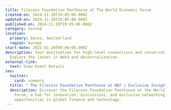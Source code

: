 ```yaml
---
title: Filecoin Foundation Penthouse at The World Economic Forum
created-on: 2024-11-20T19:05:00.000Z
updated-on: 2024-11-20T19:05:00.000Z
published-on: 2024-11-20T19:05:00.000Z
category: hosted
location:
  primary: Davos, Switzerland
  region: europe
start-date: 2025-01-20T09:00:00.000Z
description: Your destination for high-level connections and conversations.
  Explore the latest in Web3 and decentralization.
external-link:
  text: View Event Details
seo:
  twitter:
    card: summary
  title: " The Filecoin Foundation Penthouse at WEF | Exclusive Insights & Networking"
  description: Discover the Filecoin Foundation Penthouse at the World Economic
    Forum, a hub for innovation, discussions, and exclusive networking
    opportunities in global finance and technology.
---
```


